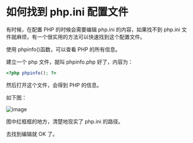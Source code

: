 # 如何找到 php.ini 配置文件

有时候，在配置 PHP 的时候会需要编辑 php.ini 的内容，如果找不到 php.ini 文件就麻烦，有一个很实用的方法可以快速找到这个配置文件。

使用 phpinfo()函数，可以查看 PHP 的所有信息。

建立一个 php 文件，就叫 phpinfo.php 好了，内容为：

```php
<?php phpinfo(); ?>
```

然后打开这个文件，会得到 PHP 的信息。

如下图：

![image](https://user-images.githubusercontent.com/45085199/124555095-44ac3180-de69-11eb-86cb-204366f64f81.png)

图中红框框的地方，清楚地现实了 php.ini 的路径。

去找到编辑就 OK 了。
